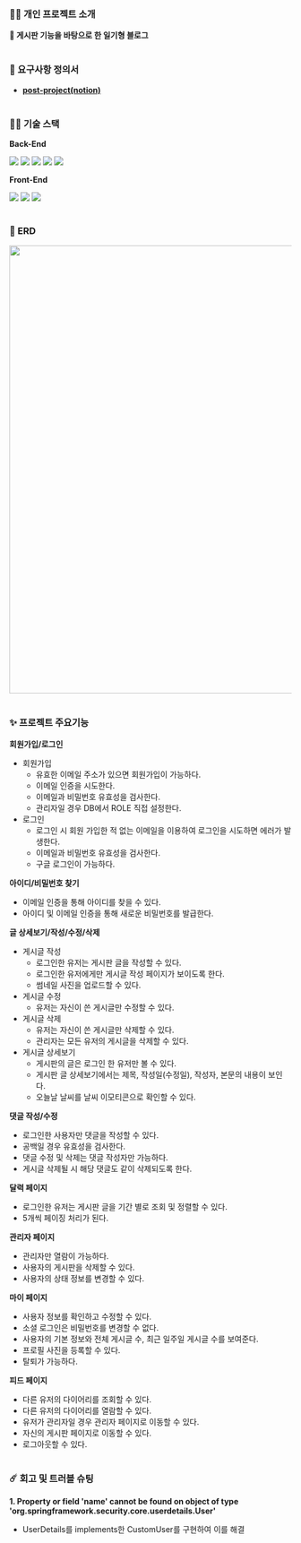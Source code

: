 ### 👨‍💻 개인 프로젝트 소개
**🎇 게시판 기능을 바탕으로 한 일기형 블로그**  
#

### 📜 요구사항 정의서
* [**post-project(notion)**](https://receptive-platinum-aea.notion.site/4d28f5332b1f4a458f88086937abfb9f)
#


### 👨‍🔧 기술 스택

**Back-End**

<img src="https://img.shields.io/badge/Spring Boot-000000?style=flat-square&logo=Spring Boot&logoColor=#6DB33F"/></a>
<img src="https://img.shields.io/badge/Gradle-000000?style=flat-square&logo=Gradle&logoColor=#02303A"/></a>
<img src="https://img.shields.io/badge/Spring Security-000000?style=flat-square&logo=Spring Security&logoColor=#6DB33F"/></a>
<img src="https://img.shields.io/badge/Spring JPA-000000?style=flat-square&logo=Spring Jpa&logoColor=#6DB33F"/></a>
<img src="https://img.shields.io/badge/MariaDB-000066?style=flat-square&logo=MariaDB&logoColor=#003545"/></a>

**Front-End**

<img src="https://img.shields.io/badge/HTML5-000000?style=flat-square&logo=HTML5&logoColor=#E34F26"/></a>
<img src="https://img.shields.io/badge/CSS3-000000?style=flat-square&logo=CSS3&logoColor=#1572B6"/></a>
<img src="https://img.shields.io/badge/jQuery-000000?style=flat-square&logo=jQuery&logoColor=#0769AD"/></a>
#

### 📑 ERD
<img src="https://ifh.cc/g/AXD7Gx" width="800"/>  


#


### ✨ 프로젝트 주요기능

**회원가입/로그인**
- 회원가입
    - 유효한 이메일 주소가 있으면 회원가입이 가능하다.
    - 이메일 인증을 시도한다.
    - 이메일과 비밀번호 유효성을 검사한다.
    - 관리자일 경우 DB에서 ROLE 직접 설정한다.
- 로그인
    - 로그인 시 회원 가입한 적 없는 이메일을 이용하여 로그인을 시도하면 에러가 발생한다.
    - 이메일과 비밀번호 유효성을 검사한다.
    - 구글 로그인이 가능하다.


**아이디/비밀번호 찾기**
- 이메일 인증을 통해 아이디를 찾을 수 있다.
- 아이디 및 이메일 인증을 통해 새로운 비밀번호를 발급한다.


**글 상세보기/작성/수정/삭제**
- 게시글 작성
    - 로그인한 유저는 게시판 글을 작성할 수 있다.
    - 로그인한 유저에게만 게시글 작성 페이지가 보이도록 한다.
    - 썸네일 사진을 업로드할 수 있다.
- 게시글 수정
    - 유저는 자신이 쓴 게시글만 수정할 수 있다.
- 게시글 삭제
    - 유저는 자신이 쓴 게시글만 삭제할 수 있다.
    - 관리자는 모든 유저의 게시글을 삭제할 수 있다.
- 게시글 상세보기
    - 게시판의 글은 로그인 한 유저만 볼 수 있다.
    - 게시판 글 상세보기에서는 제목, 작성일(수정일), 작성자, 본문의 내용이 보인다.
    - 오늘날 날씨를 날씨 이모티콘으로 확인할 수 있다.


**댓글 작성/수정**
- 로그인한 사용자만 댓글을 작성할 수 있다.
- 공백일 경우 유효성을 검사한다.
- 댓글 수정 및 삭제는 댓글 작성자만 가능하다.
- 게시글 삭제될 시 해당 댓글도 같이 삭제되도록 한다.


**달력 페이지**
- 로그인한 유저는 게시판 글을 기간 별로 조회 및 정렬할 수 있다.
- 5개씩 페이징 처리가 된다.


**관리자 페이지**
- 관리자만 열람이 가능하다.
- 사용자의 게시판을 삭제할 수 있다.
- 사용자의 상태 정보를 변경할 수 있다.


**마이 페이지**
- 사용자 정보를 확인하고 수정할 수 있다.
- 소셜 로그인은 비밀번호를 변경할 수 없다.
- 사용자의 기본 정보와 전체 게시글 수, 최근 일주일 게시글 수를 보여준다.
- 프로필 사진을 등록할 수 있다.
- 탈퇴가 가능하다.


**피드 페이지**
- 다른 유저의 다이어리를 조회할 수 있다.
- 다른 유저의 다이어리를 열람할 수 있다.
- 유저가 관리자일 경우 관리자 페이지로 이동할 수 있다.
- 자신의 게시판 페이지로 이동할 수 있다.
- 로그아웃할 수 있다.
#

### ☄️ 회고 및 트러블 슈팅

**1. Property or field 'name' cannot be found on object of type 'org.springframework.security.core.userdetails.User'**
- UserDetails를 implements한 CustomUser를 구현하여 이를 해결

